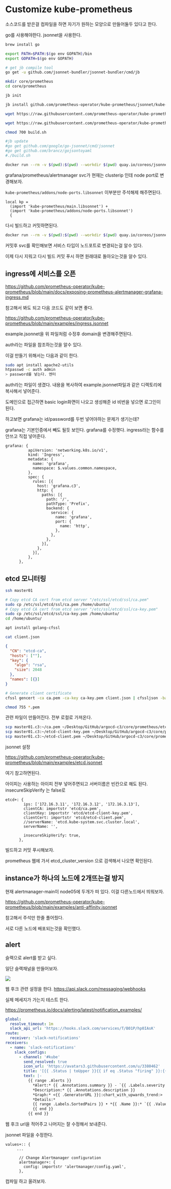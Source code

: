 # Customize kube-prometheus

소스코드를 받은걸 컴파일을 하면 자기가 원하는 모양으로 만들어둘두 있다고 한다.

go를 사용해야한다. jsonnet을 사용한다.

```bash
brew install go

export PATH=$PATH:$(go env GOPATH)/bin
export GOPATH=$(go env GOPATH)

# get jb compile tool
go get -u github.com/jsonnet-bundler/jsonnet-bundler/cmd/jb

mkdir core/prometheus
cd core/prometheus

jb init

jb install github.com/prometheus-operator/kube-prometheus/jsonnet/kube-prometheus@release-0.8

wget https://raw.githubusercontent.com/prometheus-operator/kube-prometheus/release-0.8/example.jsonnet -O example.jsonnet

wget https://raw.githubusercontent.com/prometheus-operator/kube-prometheus/release-0.8/build.sh -O build.sh

chmod 700 build.sh

#jb update
#go get github.com/google/go-jsonnet/cmd/jsonnet
#go get github.com/brancz/gojsontoyaml
#./build.sh

docker run --rm -v $(pwd):$(pwd) --workdir $(pwd) quay.io/coreos/jsonnet-ci ./build.sh example.jsonnet
```

grafana/prometheus/alertmanager svc가 현재는 clusterip 인데 node port로 변경해보자.

`kube-prometheus/addons/node-ports.libsonnet` 이부분만 주석해제 해주면된다.

```jsonnet
local kp =
  (import 'kube-prometheus/main.libsonnet') +
  (import 'kube-prometheus/addons/node-ports.libsonnet')
  {

```

다시 빌드하고 커밋하면된다.

```sh
docker run --rm -v $(pwd):$(pwd) --workdir $(pwd) quay.io/coreos/jsonnet-ci ./build.sh example.jsonnet
```

커밋후 svc를 확인해보면 서비스 타입이 노드포트로 변경되는걸 알수 있다.

이제 다시 지워고 다시 빌드 커밋 푸시 하면 원래대로 돌아오는것을 알수 있다.

## ingress에 서비스를 오픈

<https://github.com/prometheus-operator/kube-prometheus/blob/main/docs/exposing-prometheus-alertmanager-grafana-ingress.md>

참고해서 봐도 되고 다음 코드도 같이 보면 좋다.

<https://github.com/prometheus-operator/kube-prometheus/blob/main/examples/ingress.jsonnet>

example.jsonnet을 위 파일처럼 수정후 domain을 변경해주면된다.

auth라는 파일을 참조하는것을 알수 있다.

이걸 만들기 위해서는 다음과 같이 한다.

```bash
sudo apt install apache2-utils
htpasswd -c auth admin
> password를 넣는다. 엔터
```

auth라는 파일이 생겼다. 내용을 복사하여 example.jsonnet파일과 같은 디렉토리에 복사해서 넣어준다.

도메인으로 접근하면 basic login화면이 나오고 생성해준 id 비번을 넣으면 로그인이 된다.

하고보면 grafana는 id/password를 두번 넣어야하는 문제가 생기는데?

grafana는 기본인증에서 빼도 될듯 보인다. grafana를 수정햇다. ingress라는 함수를 안쓰고 직접 넣어준다.

```jsonnet
grafana: {
          apiVersion: 'networking.k8s.io/v1',
          kind: 'Ingress',
          metadata: {
            name: 'grafana',
            namespace: $.values.common.namespace,
          },
          spec: {
            rules: [{
              host: 'grafana.c3',
              http: {
                paths: [{
                  path: '/',
                  pathType: 'Prefix',
                  backend: {
                    service: {
                      name: 'grafana',
                      port: {
                        name: 'http',
                      },
                    },
                  },
                }],
              },
            }],
          },
      },
```

## etcd 모니터링

```sh
ssh master01

# Copy etcd CA cert from etcd server "/etc/ssl/etcd/ssl/ca.pem"
sudo cp /etc/ssl/etcd/ssl/ca.pem /home/ubuntu/
# Copy etcd CA cert from etcd server "/etc/ssl/etcd/ssl/ca-key.pem"
sudo cp /etc/ssl/etcd/ssl/ca-key.pem /home/ubuntu/
cd /home/ubuntu/

apt install golang-cfssl

cat client.json
```

```json
{
  "CN": "etcd-ca",
  "hosts": [""],
  "key": {
    "algo": "rsa",
    "size": 2048
  },
  "names": [{}]
}
```

```sh
# Generate client certificate
cfssl gencert -ca ca.pem -ca-key ca-key.pem client.json | cfssljson -bare etcd-client

chmod 755 *.pem
```

관련 파일이 만들어진다. 전부 로컬로 가져온다.

```bash
scp master01.c3:~/ca.pem ~/Desktop/GitHub/argocd-c3/core/prometheus/etcd
scp master01.c3:~/etcd-client-key.pem ~/Desktop/GitHub/argocd-c3/core/prometheus/etcd
scp master01.c3:~/etcd-client.pem ~/Desktop/GitHub/argocd-c3/core/prometheus/etcd
```

jsonnet 설정

<https://github.com/prometheus-operator/kube-prometheus/blob/main/examples/etcd.jsonnet>

여기 참고하면된다.

아이피는 사용하는 아이피 전부 넣어주면되고 서버이름은 빈칸으로 해도 된다. insecureSkipVerify 는 false로

```jsonnet
etcd+: {
        ips: ['172.16.3.11', '172.16.3.12', '172.16.3.13'],
        clientCA: importstr 'etcd/ca.pem',
        clientKey: importstr 'etcd/etcd-client-key.pem',
        clientCert: importstr 'etcd/etcd-client.pem',
        //serverName: 'etcd.kube-system.svc.cluster.local',
        serverName: '',

        insecureSkipVerify: true,
      },
```

빌드하고 커밋 푸시해보자.

prometheus 웹에 가서 etcd_cluster_version 으로 검색해서 나오면 확인된다.

## instance가 하나의 노드에 2개뜨는걸 방지

현재 alertmanager-main이 node05에 두개가 떠 있다.
이걸 다른노드에서 띄워보자.

<https://github.com/prometheus-operator/kube-prometheus/blob/main/examples/anti-affinity.jsonnet>

참고해서 주석만 한줄 풀어줬다.

서로 다른 노드에 배포되는것을 확인했다.

## alert

슬랙으로 alert를 받고 싶다.

일단 슬랙채널을 만들어보자.

![](./images/2021-07-19-07-32-51.png)

웹 후크 관련 설정을 한다. <https://api.slack.com/messaging/webhooks>

실제 메세지가 가는지 테스트 한다.

https://prometheus.io/docs/alerting/latest/notification_examples/

```yml
global:
  resolve_timeout: 1m
  slack_api_url: 'https://hooks.slack.com/services/T/B01P/hp0IAsK'
route:
  receiver: 'slack-notifications'
receivers:
  - name: 'slack-notifications'
    slack_configs:
      - channel: '#kube'
        send_resolved: true
        icon_url: 'https://avatars3.githubusercontent.com/u/3380462'
        title: '[{{ .Status | toUpper }}{{ if eq .Status "firing" }}:{{ .Alerts.Firing | len }}{{ end }}] Monitoring Event Notification'
        text: |-
          {{ range .Alerts }}
            *Alert:* {{ .Annotations.summary }} - `{{ .Labels.severity }}`
            *Description:* {{ .Annotations.description }}
            *Graph:* <{{ .GeneratorURL }}|:chart_with_upwards_trend:>
            *Details:*
            {{ range .Labels.SortedPairs }} • *{{ .Name }}:* `{{ .Value }}`
            {{ end }}
          {{ end }}
```

웹 후크 url을 적어주고 나머지는 잘 수정해서 보내준다.

jsonnet 파일을 수정한다.

```jsonnet
values+:: {
     ...

      // Change Alertmanager configuration
      alertmanager+: {
        config: importstr 'alertmanager/config.yaml',
      },
```

컴파일 하고 올려보자.
